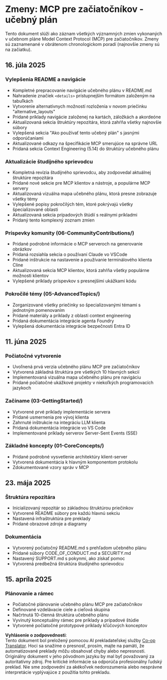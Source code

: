 <!--
CO_OP_TRANSLATOR_METADATA:
{
  "original_hash": "baf3b041e5d939c4a1d8653632cc14f1",
  "translation_date": "2025-07-17T13:09:29+00:00",
  "source_file": "changelog.md",
  "language_code": "sk"
}
-->
# Zmeny: MCP pre začiatočníkov - učebný plán

Tento dokument slúži ako záznam všetkých významných zmien vykonaných v učebnom pláne Model Context Protocol (MCP) pre začiatočníkov. Zmeny sú zaznamenané v obrátenom chronologickom poradí (najnovšie zmeny sú na začiatku).

## 16. júla 2025

### Vylepšenia README a navigácie
- Kompletné prepracovanie navigácie učebného plánu v README.md
- Nahradenie značiek `<details>` prístupnejším formátom založeným na tabuľkách
- Vytvorenie alternatívnych možností rozloženia v novom priečinku "alternative_layouts"
- Pridané príklady navigácie založenej na kartách, záložkách a akordeóne
- Aktualizovaná sekcia štruktúry repozitára, ktorá zahŕňa všetky najnovšie súbory
- Vylepšená sekcia "Ako používať tento učebný plán" s jasnými odporúčaniami
- Aktualizované odkazy na špecifikácie MCP smerujúce na správne URL
- Pridaná sekcia Context Engineering (5.14) do štruktúry učebného plánu

### Aktualizácie študijného sprievodcu
- Kompletná revízia študijného sprievodcu, aby zodpovedal aktuálnej štruktúre repozitára
- Pridané nové sekcie pre MCP klientov a nástroje, a populárne MCP servery
- Aktualizovaná vizuálna mapa učebného plánu, ktorá presne zobrazuje všetky témy
- Vylepšené popisy pokročilých tém, ktoré pokrývajú všetky špecializované oblasti
- Aktualizovaná sekcia prípadových štúdií s reálnymi príkladmi
- Pridaný tento komplexný zoznam zmien

### Príspevky komunity (06-CommunityContributions/)
- Pridané podrobné informácie o MCP serveroch na generovanie obrázkov
- Pridaná rozsiahla sekcia o používaní Claude vo VSCode
- Pridané inštrukcie na nastavenie a používanie terminálového klienta Cline
- Aktualizovaná sekcia MCP klientov, ktorá zahŕňa všetky populárne možnosti klientov
- Vylepšené príklady príspevkov s presnejšími ukážkami kódu

### Pokročilé témy (05-AdvancedTopics/)
- Zorganizované všetky priečinky so špecializovanými témami s jednotným pomenovaním
- Pridané materiály a príklady z oblasti context engineering
- Pridaná dokumentácia integrácie agenta Foundry
- Vylepšená dokumentácia integrácie bezpečnosti Entra ID

## 11. júna 2025

### Počiatočné vytvorenie
- Uvoľnená prvá verzia učebného plánu MCP pre začiatočníkov
- Vytvorená základná štruktúra pre všetkých 10 hlavných sekcií
- Implementovaná vizuálna mapa učebného plánu pre navigáciu
- Pridané počiatočné ukážkové projekty v niekoľkých programovacích jazykoch

### Začíname (03-GettingStarted/)
- Vytvorené prvé príklady implementácie servera
- Pridané usmernenia pre vývoj klienta
- Zahrnuté inštrukcie na integráciu LLM klienta
- Pridaná dokumentácia integrácie vo VS Code
- Implementované príklady serverov Server-Sent Events (SSE)

### Základné koncepty (01-CoreConcepts/)
- Pridané podrobné vysvetlenie architektúry klient-server
- Vytvorená dokumentácia k hlavným komponentom protokolu
- Zdokumentované vzory správ v MCP

## 23. mája 2025

### Štruktúra repozitára
- Inicializovaný repozitár so základnou štruktúrou priečinkov
- Vytvorené README súbory pre každú hlavnú sekciu
- Nastavená infraštruktúra pre preklady
- Pridané obrazové zdroje a diagramy

### Dokumentácia
- Vytvorený počiatočný README.md s prehľadom učebného plánu
- Pridané súbory CODE_OF_CONDUCT.md a SECURITY.md
- Nastavený SUPPORT.md s pokynmi, ako získať pomoc
- Vytvorená predbežná štruktúra študijného sprievodcu

## 15. apríla 2025

### Plánovanie a rámec
- Počiatočné plánovanie učebného plánu MCP pre začiatočníkov
- Definované vzdelávacie ciele a cieľová skupina
- Načrtnutá 10-členná štruktúra učebného plánu
- Vyvinutý konceptuálny rámec pre príklady a prípadové štúdie
- Vytvorené počiatočné prototypové príklady kľúčových konceptov

**Vyhlásenie o zodpovednosti**:  
Tento dokument bol preložený pomocou AI prekladateľskej služby [Co-op Translator](https://github.com/Azure/co-op-translator). Hoci sa snažíme o presnosť, prosím, majte na pamäti, že automatizované preklady môžu obsahovať chyby alebo nepresnosti. Originálny dokument v jeho pôvodnom jazyku by mal byť považovaný za autoritatívny zdroj. Pre kritické informácie sa odporúča profesionálny ľudský preklad. Nie sme zodpovední za akékoľvek nedorozumenia alebo nesprávne interpretácie vyplývajúce z použitia tohto prekladu.